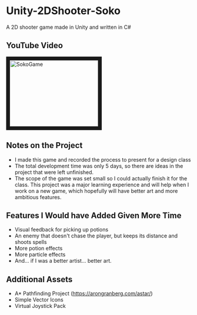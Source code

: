 # Unity-2DShooter-Soko
A 2D shooter game made in Unity and written in C#

## YouTube Video
<a href="http://www.youtube.com/watch?feature=player_embedded&v=eemVLfNmJ58
" target="_blank"><img src="http://img.youtube.com/vi/eemVLfNmJ58/0.jpg" 
alt="SokoGame" width="240" height="180" border="10" /></a>

## Notes on the Project
* I made this game and recorded the process to present for a design class
* The total development time was only 5 days, so there are ideas in the project that were left unfinished.
* The scope of the game was set small so I could actually finish it for the class. This project was a major learning experience and will help when I work on a new game, which hopefully will have better art and more ambitious features.

## Features I Would have Added Given More Time
* Visual feedback for picking up potions
* An enemy that doesn't chase the player, but keeps its distance and shoots spells
* More potion effects
* More particle effects
* And... if I was a better artist... better art.

## Additional Assets 
* A* Pathfinding Project (https://arongranberg.com/astar/)
* Simple Vector Icons
* Virtual Joystick Pack
